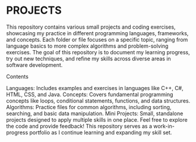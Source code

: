# PROJECTS

This repository contains various small projects and coding exercises, showcasing my practice in different programming languages, frameworks, and concepts. Each folder or file focuses on a specific topic, ranging from language basics to more complex algorithms and problem-solving exercises. The goal of this repository is to document my learning progress, try out new techniques, and refine my skills across diverse areas in software development.

Contents

Languages: Includes examples and exercises in languages like C++, C#, HTML, CSS, and Java.
Concepts: Covers fundamental programming concepts like loops, conditional statements, functions, and data structures.
Algorithms: Practice files for common algorithms, including sorting, searching, and basic data manipulation.
Mini Projects: Small, standalone projects designed to apply multiple skills in one place.
Feel free to explore the code and provide feedback! This repository serves as a work-in-progress portfolio as I continue learning and expanding my skill set.
